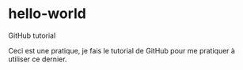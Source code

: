 # hello-world
GitHub tutorial

Ceci est une pratique, je fais le tutorial de GitHub pour me pratiquer à utiliser ce dernier.
